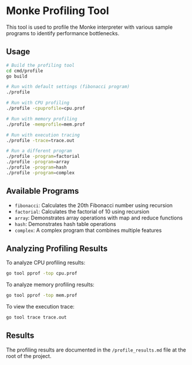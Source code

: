# Monke Profiling Tool

This tool is used to profile the Monke interpreter with various sample programs to identify performance bottlenecks.

## Usage

```bash
# Build the profiling tool
cd cmd/profile
go build

# Run with default settings (fibonacci program)
./profile

# Run with CPU profiling
./profile -cpuprofile=cpu.prof

# Run with memory profiling
./profile -memprofile=mem.prof

# Run with execution tracing
./profile -trace=trace.out

# Run a different program
./profile -program=factorial
./profile -program=array
./profile -program=hash
./profile -program=complex
```

## Available Programs

- `fibonacci`: Calculates the 20th Fibonacci number using recursion
- `factorial`: Calculates the factorial of 10 using recursion
- `array`: Demonstrates array operations with map and reduce functions
- `hash`: Demonstrates hash table operations
- `complex`: A complex program that combines multiple features

## Analyzing Profiling Results

To analyze CPU profiling results:
```bash
go tool pprof -top cpu.prof
```

To analyze memory profiling results:
```bash
go tool pprof -top mem.prof
```

To view the execution trace:
```bash
go tool trace trace.out
```

## Results

The profiling results are documented in the `/profile_results.md` file at the root of the project.
